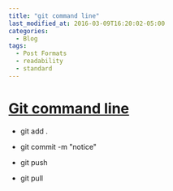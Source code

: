 ```yaml
---
title: "git command line"
last_modified_at: 2016-03-09T16:20:02-05:00
categories:
  - Blog
tags:
  - Post Formats
  - readability
  - standard
---
```


# [Git command line](https://www.geeksforgeeks.org/git-cheat-sheet/)

- git add .

- git commit -m "notice"

- git push

- git pull

